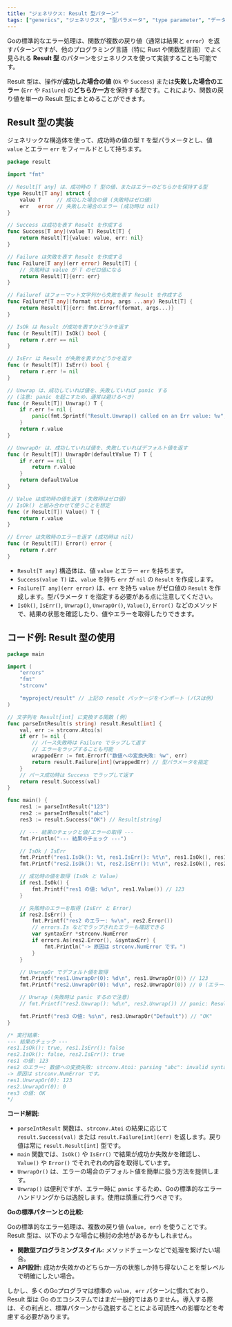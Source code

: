```yaml
---
title: "ジェネリクス: Result 型パターン"
tags: ["generics", "ジェネリクス", "型パラメータ", "type parameter", "データ構造", "struct", "Result", "エラー処理", "関数型プログラミング"]
---
```


Goの標準的なエラー処理は、関数が複数の戻り値（通常は結果と `error`）を返すパターンですが、他のプログラミング言語（特に Rust や関数型言語）でよく見られる **Result 型** のパターンをジェネリクスを使って実装することも可能です。

Result 型は、操作が**成功した場合の値** (`Ok` や `Success`) または**失敗した場合のエラー** (`Err` や `Failure`) の**どちらか一方**を保持する型です。これにより、関数の戻り値を単一の Result 型にまとめることができます。

## Result 型の実装

ジェネリックな構造体を使って、成功時の値の型 `T` を型パラメータとし、値 `value` とエラー `err` をフィールドとして持ちます。

```go
package result

import "fmt"

// Result[T any] は、成功時の T 型の値、またはエラーのどちらかを保持する型
type Result[T any] struct {
	value T     // 成功した場合の値 (失敗時はゼロ値)
	err   error // 失敗した場合のエラー (成功時は nil)
}

// Success は成功を表す Result を作成する
func Success[T any](value T) Result[T] {
	return Result[T]{value: value, err: nil}
}

// Failure は失敗を表す Result を作成する
func Failure[T any](err error) Result[T] {
	// 失敗時は value が T のゼロ値になる
	return Result[T]{err: err}
}

// Failuref はフォーマット文字列から失敗を表す Result を作成する
func Failuref[T any](format string, args ...any) Result[T] {
	return Result[T]{err: fmt.Errorf(format, args...)}
}

// IsOk は Result が成功を表すかどうかを返す
func (r Result[T]) IsOk() bool {
	return r.err == nil
}

// IsErr は Result が失敗を表すかどうかを返す
func (r Result[T]) IsErr() bool {
	return r.err != nil
}

// Unwrap は、成功していれば値を、失敗していれば panic する
// (注意: panic を起こすため、通常は避けるべき)
func (r Result[T]) Unwrap() T {
	if r.err != nil {
		panic(fmt.Sprintf("Result.Unwrap() called on an Err value: %v", r.err))
	}
	return r.value
}

// UnwrapOr は、成功していれば値を、失敗していればデフォルト値を返す
func (r Result[T]) UnwrapOr(defaultValue T) T {
	if r.err == nil {
		return r.value
	}
	return defaultValue
}

// Value は成功時の値を返す (失敗時はゼロ値)
// IsOk() と組み合わせて使うことを想定
func (r Result[T]) Value() T {
	return r.value
}

// Error は失敗時のエラーを返す (成功時は nil)
func (r Result[T]) Error() error {
	return r.err
}
```

*   `Result[T any]` 構造体は、値 `value` とエラー `err` を持ちます。
*   `Success(value T)` は、`value` を持ち `err` が `nil` の `Result` を作成します。
*   `Failure[T any](err error)` は、`err` を持ち `value` がゼロ値の `Result` を作成します。型パラメータ `T` を指定する必要がある点に注意してください。
*   `IsOk()`, `IsErr()`, `Unwrap()`, `UnwrapOr()`, `Value()`, `Error()` などのメソッドで、結果の状態を確認したり、値やエラーを取得したりできます。

## コード例: Result 型の使用

```go title="Result 型の使用例"
package main

import (
	"errors"
	"fmt"
	"strconv"

	"myproject/result" // 上記の result パッケージをインポート (パスは例)
)

// 文字列を Result[int] に変換する関数 (例)
func parseIntResult(s string) result.Result[int] {
	val, err := strconv.Atoi(s)
	if err != nil {
		// パース失敗時は Failure でラップして返す
		// エラーをラップすることも可能
		wrappedErr := fmt.Errorf("数値への変換失敗: %w", err)
		return result.Failure[int](wrappedErr) // 型パラメータを指定
	}
	// パース成功時は Success でラップして返す
	return result.Success(val)
}

func main() {
	res1 := parseIntResult("123")
	res2 := parseIntResult("abc")
	res3 := result.Success("OK") // Result[string]

	// --- 結果のチェックと値/エラーの取得 ---
	fmt.Println("--- 結果のチェック ---")

	// IsOk / IsErr
	fmt.Printf("res1.IsOk(): %t, res1.IsErr(): %t\n", res1.IsOk(), res1.IsErr()) // true, false
	fmt.Printf("res2.IsOk(): %t, res2.IsErr(): %t\n", res2.IsOk(), res2.IsErr()) // false, true

	// 成功時の値を取得 (IsOk と Value)
	if res1.IsOk() {
		fmt.Printf("res1 の値: %d\n", res1.Value()) // 123
	}

	// 失敗時のエラーを取得 (IsErr と Error)
	if res2.IsErr() {
		fmt.Printf("res2 のエラー: %v\n", res2.Error())
		// errors.Is などでラップされたエラーも確認できる
		var syntaxErr *strconv.NumError
		if errors.As(res2.Error(), &syntaxErr) {
			fmt.Println("-> 原因は strconv.NumError です。")
		}
	}

	// UnwrapOr でデフォルト値を取得
	fmt.Printf("res1.UnwrapOr(0): %d\n", res1.UnwrapOr(0)) // 123
	fmt.Printf("res2.UnwrapOr(0): %d\n", res2.UnwrapOr(0)) // 0 (エラーなのでデフォルト値)

	// Unwrap (失敗時は panic するので注意)
	// fmt.Printf("res2.Unwrap(): %d\n", res2.Unwrap()) // panic: Result.Unwrap() called on an Err value: ...

	fmt.Printf("res3 の値: %s\n", res3.UnwrapOr("Default")) // "OK"
}

/* 実行結果:
--- 結果のチェック ---
res1.IsOk(): true, res1.IsErr(): false
res2.IsOk(): false, res2.IsErr(): true
res1 の値: 123
res2 のエラー: 数値への変換失敗: strconv.Atoi: parsing "abc": invalid syntax
-> 原因は strconv.NumError です。
res1.UnwrapOr(0): 123
res2.UnwrapOr(0): 0
res3 の値: OK
*/
```

**コード解説:**

*   `parseIntResult` 関数は、`strconv.Atoi` の結果に応じて `result.Success(val)` または `result.Failure[int](err)` を返します。戻り値は常に `result.Result[int]` 型です。
*   `main` 関数では、`IsOk()` や `IsErr()` で結果が成功か失敗かを確認し、`Value()` や `Error()` でそれぞれの内容を取得しています。
*   `UnwrapOr()` は、エラーの場合のデフォルト値を簡単に扱う方法を提供します。
*   `Unwrap()` は便利ですが、エラー時に `panic` するため、Goの標準的なエラーハンドリングからは逸脱します。使用は慎重に行うべきです。

**Goの標準パターンとの比較:**

Goの標準的なエラー処理は、複数の戻り値 (`value, err`) を使うことです。Result 型は、以下のような場合に検討の余地があるかもしれません。

*   **関数型プログラミングスタイル:** メソッドチェーンなどで処理を繋げたい場合。
*   **API設計:** 成功か失敗かのどちらか一方の状態しか持ち得ないことを型レベルで明確にしたい場合。

しかし、多くのGoプログラマは標準の `value, err` パターンに慣れており、Result 型は Go のエコシステムではまだ一般的ではありません。導入する際は、その利点と、標準パターンから逸脱することによる可読性への影響などを考慮する必要があります。